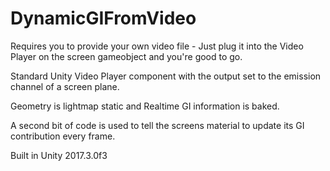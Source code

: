 # DynamicGIFromVideo

Requires you to provide your own video file - Just plug it into the Video Player on the screen gameobject and you're good to go.

Standard Unity Video Player component with the output set to the emission channel of a screen plane.

Geometry is lightmap static and Realtime GI information is baked.

A second bit of code is used to tell the screens material to update its GI contribution every frame.

Built in Unity 2017.3.0f3
